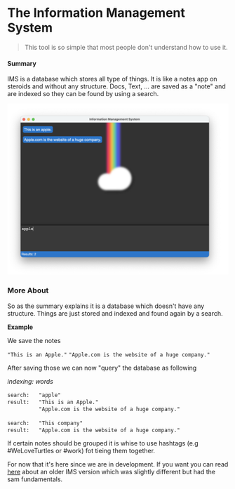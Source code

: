 # The Information Management System

> This tool is so simple that most people don't understand how to use it.

#### Summary

IMS is a database which stores all type of things. It is like a notes app on steroids and without any structure. Docs, Text, ... are saved as a "note" and are indexed so they can be found by using a search.

<div style="text-align:center"><img src="assets/screenshot.png" /></div>

### More About

So as the summary explains it is a database which doesn't have any structure. Things are just stored and indexed and found again by a search.

**Example**

We save the notes

`"This is an Apple."`
`"Apple.com is the website of a huge company."`

After saving those we can now "query" the database as following

_indexing: words_

```
search:   "apple"
result:   "This is an Apple."
          "Apple.com is the website of a huge company."

search:   "This company"
result:   "Apple.com is the website of a huge company."
```

If certain notes should be grouped it is whise to use hashtags (e.g #WeLoveTurtles or #work) fot tieing them together.

For now that it's here since we are in development. If you want you can read [here](https://zeppel.eu/b/how-ims-works/) about an older IMS version which was slightly different but had the sam fundamentals.
